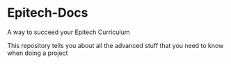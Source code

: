# Epitech-Docs

A way to succeed your Epitech Curriculum

This repository tells you about all the advanced stuff that you need to know when doing a project
